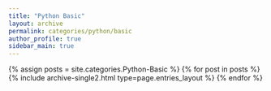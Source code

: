 ```yaml
---
title: "Python Basic"
layout: archive
permalink: categories/python/basic
author_profile: true
sidebar_main: true
---
```



{% assign posts = site.categories.Python-Basic %}
{% for post in posts %} {% include archive-single2.html type=page.entries_layout %} {% endfor %}
